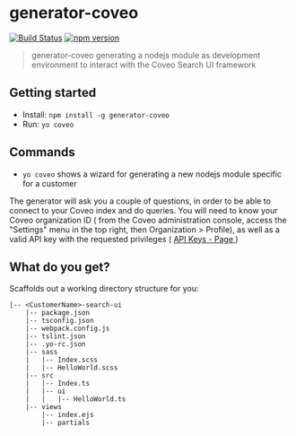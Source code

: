# generator-coveo

[![Build Status](https://travis-ci.org/olamothe/generator-coveo.svg?branch=master)](https://travis-ci.org/olamothe/generator-coveo) [![npm version](https://badge.fury.io/js/generator-coveo.svg)](https://badge.fury.io/js/generator-coveo)

> generator-coveo generating a nodejs module as development environment to interact with the Coveo Search UI framework


## Getting started

- Install: `npm install -g generator-coveo`
- Run: `yo coveo`


## Commands

* `yo coveo` shows a wizard for generating a new nodejs module specific for a customer

The generator will ask you a couple of questions, in order to be able to connect to your Coveo index and do queries. You will need to know your Coveo organization ID ( from the Coveo administration console, access the "Settings" menu in the top right, then Organization > Profile), as well as a valid API key with the requested privileges ( [API Keys - Page ](http://www.coveo.com/go?dest=cloudhelp&lcid=9&context=298) ) 


## What do you get?

Scaffolds out a working directory structure for you:

```
|-- <CustomerName>-search-ui
    |-- package.json
    |-- tsconfig.json
    |-- webpack.config.js
    |-- tslint.json
    |-- .yo-rc.json
    |-- sass
    |   |-- Index.scss
    |   |-- HelloWorld.scss
    |-- src
    |   |-- Index.ts
    |   |-- ui
    |   |   |-- HelloWorld.ts
    |-- views
        |-- index.ejs
        |-- partials
```

